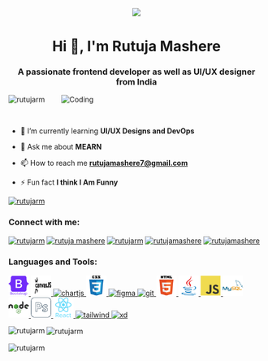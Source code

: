 <p align="center">
  <img src="https://img.freepik.com/premium-photo/web-design-technology-browsing-programming-concept_1273576-6848.jpg?uid=R75223965&ga=GA1.1.517352774.1720159136&semt=ais_user_ai_gen"  height="150"/>
</p>

<h1 align="center">Hi 👋, I'm Rutuja Mashere</h1>
<h3 align="center">A passionate frontend developer as well as UI/UX designer from India</h3>

<img align="right" alt="Coding" width="400" src="https://media4.giphy.com/media/RbDKaczqWovIugyJmW/giphy.gif?cid=ecf05e47tusfl8gl3zby2ofk4g84o6d7if61ncdmd2bhlaoz&rid=giphy.gif&ct=g">

<p align="left"> <img src="https://komarev.com/ghpvc/?username=rutujarm&label=Profile%20views&color=0e75b6&style=flat" alt="rutujarm" /> </p>
&nbsp;&nbsp;&nbsp;&nbsp;&nbsp;&nbsp;&nbsp;&nbsp;&nbsp;


- 🌱 I’m currently learning **UI/UX Designs and DevOps**

- 💬 Ask me about **MEARN**

- 📫 How to reach me **rutujamashere7@gmail.com**

- ⚡ Fun fact **I think I Am Funny**

<p align="left"> <a href="https://github.com/ryo-ma/github-profile-trophy"><img src="https://github-profile-trophy.vercel.app/?username=rutujarm" alt="rutujarm" /></a> </p>

<h3 align="left">Connect with me:</h3>
<p align="left">
<a href="https://codepen.io/rutujarm" target="blank"><img align="center" src="https://raw.githubusercontent.com/rahuldkjain/github-profile-readme-generator/master/src/images/icons/Social/codepen.svg" alt="rutujarm" height="30" width="40" /></a>
<a href="https://linkedin.com/in/rutuja mashere" target="blank"><img align="center" src="https://raw.githubusercontent.com/rahuldkjain/github-profile-readme-generator/master/src/images/icons/Social/linked-in-alt.svg" alt="rutuja mashere" height="30" width="40" /></a>
<a href="https://codesandbox.com/rutujarm" target="blank"><img align="center" src="https://raw.githubusercontent.com/rahuldkjain/github-profile-readme-generator/master/src/images/icons/Social/codesandbox.svg" alt="rutujarm" height="30" width="40" /></a>
<a href="https://instagram.com/rutujamashere" target="blank"><img align="center" src="https://raw.githubusercontent.com/rahuldkjain/github-profile-readme-generator/master/src/images/icons/Social/instagram.svg" alt="rutujamashere" height="30" width="40" /></a>
<a href="https://www.hackerrank.com/rutujamashere" target="blank"><img align="center" src="https://raw.githubusercontent.com/rahuldkjain/github-profile-readme-generator/master/src/images/icons/Social/hackerrank.svg" alt="rutujamashere" height="30" width="40" /></a>
</p>

<h3 align="left">Languages and Tools:</h3>
<p align="left"> <a href="https://getbootstrap.com" target="_blank" rel="noreferrer"> <img src="https://raw.githubusercontent.com/devicons/devicon/master/icons/bootstrap/bootstrap-plain-wordmark.svg" alt="bootstrap" width="40" height="40"/> </a> <a href="https://canvasjs.com" target="_blank" rel="noreferrer"> <img src="https://raw.githubusercontent.com/Hardik0307/Hardik0307/master/assets/canvasjs-charts.svg" alt="canvasjs" width="40" height="40"/> </a> <a href="https://www.chartjs.org" target="_blank" rel="noreferrer"> <img src="https://www.chartjs.org/media/logo-title.svg" alt="chartjs" width="40" height="40"/> </a> <a href="https://www.w3schools.com/css/" target="_blank" rel="noreferrer"> <img src="https://raw.githubusercontent.com/devicons/devicon/master/icons/css3/css3-original-wordmark.svg" alt="css3" width="40" height="40"/> </a> <a href="https://www.figma.com/" target="_blank" rel="noreferrer"> <img src="https://www.vectorlogo.zone/logos/figma/figma-icon.svg" alt="figma" width="40" height="40"/> </a> <a href="https://git-scm.com/" target="_blank" rel="noreferrer"> <img src="https://www.vectorlogo.zone/logos/git-scm/git-scm-icon.svg" alt="git" width="40" height="40"/> </a> <a href="https://www.w3.org/html/" target="_blank" rel="noreferrer"> <img src="https://raw.githubusercontent.com/devicons/devicon/master/icons/html5/html5-original-wordmark.svg" alt="html5" width="40" height="40"/> </a> <a href="https://www.java.com" target="_blank" rel="noreferrer"> <img src="https://raw.githubusercontent.com/devicons/devicon/master/icons/java/java-original.svg" alt="java" width="40" height="40"/> </a> <a href="https://developer.mozilla.org/en-US/docs/Web/JavaScript" target="_blank" rel="noreferrer"> <img src="https://raw.githubusercontent.com/devicons/devicon/master/icons/javascript/javascript-original.svg" alt="javascript" width="40" height="40"/> </a> <a href="https://www.mysql.com/" target="_blank" rel="noreferrer"> <img src="https://raw.githubusercontent.com/devicons/devicon/master/icons/mysql/mysql-original-wordmark.svg" alt="mysql" width="40" height="40"/> </a> <a href="https://nodejs.org" target="_blank" rel="noreferrer"> <img src="https://raw.githubusercontent.com/devicons/devicon/master/icons/nodejs/nodejs-original-wordmark.svg" alt="nodejs" width="40" height="40"/> </a> <a href="https://www.photoshop.com/en" target="_blank" rel="noreferrer"> <img src="https://raw.githubusercontent.com/devicons/devicon/master/icons/photoshop/photoshop-line.svg" alt="photoshop" width="40" height="40"/> </a> <a href="https://reactjs.org/" target="_blank" rel="noreferrer"> <img src="https://raw.githubusercontent.com/devicons/devicon/master/icons/react/react-original-wordmark.svg" alt="react" width="40" height="40"/> </a> <a href="https://tailwindcss.com/" target="_blank" rel="noreferrer"> <img src="https://www.vectorlogo.zone/logos/tailwindcss/tailwindcss-icon.svg" alt="tailwind" width="40" height="40"/> </a> <a href="https://www.adobe.com/products/xd.html" target="_blank" rel="noreferrer"> <img src="https://cdn.worldvectorlogo.com/logos/adobe-xd.svg" alt="xd" width="40" height="40"/> </a> </p>

<p><img align="left" src="https://github-readme-stats.vercel.app/api/top-langs?username=rutujarm&show_icons=true&locale=en&layout=compact" alt="rutujarm" /></p>

<p>&nbsp;<img align="center" src="https://github-readme-stats.vercel.app/api?username=rutujarm&show_icons=true&locale=en" alt="rutujarm" /></p>

<p><img align="center" src="https://github-readme-streak-stats.herokuapp.com/?user=rutujarm&" alt="rutujarm" /></p>
